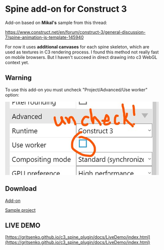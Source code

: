 # Spine add-on for Construct 3

Add-on based on **Mikal's** sample from this thread: 

[https://www.construct.net/en/forum/construct-3/general-discussion-7/spine-animation-js-template-145940 ](https://www.construct.net/en/forum/construct-3/general-discussion-7/spine-animation-js-template-145940) 

For now it uses **additional canvases** for each spine skeleton, which are used as textures in C3 rendering process. I found this method not really fast on mobile browsers. But I haven't succeed in direct drawing into c3 WebGL context yet.

## Warning

To use this add-on you must uncheck "Project/Advanced/Use worker" option:

![warn](docs/images/warn.jpg "Uncheck use worker")


## Download

[Add-on](https://github.com/gritsenko/c3_spine_plugin/releases/download/v1/Spine-v1.3.0.c3addon)

[Sample project](https://github.com/gritsenko/c3_spine_plugin/releases/download/v1/SpinePluginTest.c3p)

## LIVE DEMO
[https://gritsenko.github.io/c3_spine_plugin/docs/LiveDemo/index.html](https://gritsenko.github.io/c3_spine_plugin/docs/LiveDemo/index.html)
